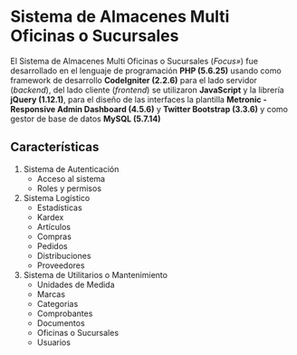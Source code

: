 # Sistema de Almacenes Multi Oficinas o Sucursales
El Sistema de Almacenes Multi Oficinas o Sucursales (_Focus»_) fue desarrollado en el lenguaje de programación **PHP (5.6.25)** usando como framework de desarrollo **CodeIgniter (2.2.6)** para el lado servidor (_backend_), del lado cliente (_frontend_) se utilizaron **JavaScript** y la librería **jQuery (1.12.1)**, para el diseño de las interfaces la plantilla **Metronic - Responsive Admin Dashboard (4.5.6)** y **Twitter Bootstrap (3.3.6)** y como gestor de base de datos **MySQL (5.7.14)**

## Características
1. Sistema de Autenticación
   - Acceso al sistema
   - Roles y permisos
2. Sistema Logístico
   - Estadísticas
   - Kardex
   - Artículos
   - Compras
   - Pedidos
   - Distribuciones
   - Proveedores
3. Sistema de Utilitarios o Mantenimiento
   - Unidades de Medida
   - Marcas
   - Categorias
   - Comprobantes
   - Documentos
   - Oficinas o Sucursales
   - Usuarios
